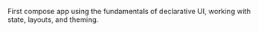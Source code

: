 First compose app using the fundamentals of declarative UI, working with state, layouts, and theming.
